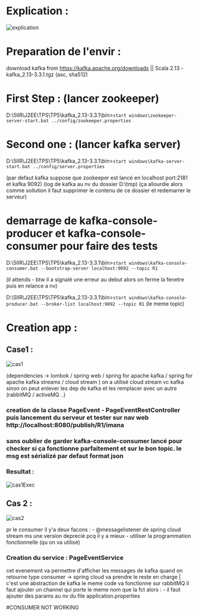 # Explication :

![explication](https://user-images.githubusercontent.com/77898496/212558167-0d032f4b-0cb2-4f6e-a572-deb331113f91.png)

# Preparation de l'envir : 
  download kafka from https://kafka.apache.org/downloads || Scala 2.13  - kafka_2.13-3.3.1.tgz (asc, sha512)

# First Step : (lancer zookeeper)
D:\5IIR\J2EE\TPS\TP5\kafka_2.13-3.3.1\bin>``start windows\zookeeper-server-start.bat ../config/zookeeper.properties``

# Second one : (lancer kafka server)
D:\5IIR\J2EE\TPS\TP5\kafka_2.13-3.3.1\bin>``start windows\kafka-server-start.bat ../config/server.properties``

(par defaut kafka suppose que zookeeper est lancé en localhost port:2181 et kafka 9092)
(log de kafka au nv du dossier D:\tmp)
(ça allourdie alors comme sollution il faut supprimer le contenu de ce dossier et redemarrer le serveur)

# demarrage de kafka-console-producer et kafka-console-consumer pour faire des tests
D:\5IIR\J2EE\TPS\TP5\kafka_2.13-3.3.1\bin>``start windows\kafka-console-consumer.bat --bootstrap-server localhost:9092 --topic R1``

(il attends - btw il a signalé une erreur au debut alors on ferme la fenetre puis en relance a nv)

D:\5IIR\J2EE\TPS\TP5\kafka_2.13-3.3.1\bin>``start windows\kafka-console-producer.bat --broker-list localhost:9092 --topic R1``
(le meme topic)

# Creation app :

## Case1 :

![cas1](https://user-images.githubusercontent.com/77898496/212558177-9a401640-424b-4190-8ce6-d448ad9007e6.png)

(dependencies -> lombok / spring web / spring for apache kafka / spring for apache kafka streams / cloud stream )
on a utilisé cloud stream vc kafka sinon on peut enlever les dep de kafka et les remplacer avec un autre (rabbitMQ / activeMQ ..)

### creation de la classe PageEvent - PageEventRestController puis lancement du serveur et tester sur nav web http://localhost:8080/publish/R1/imana
### sans oublier de garder kafka-console-consumer lancé pour checker si ça fonctionne parfaitement et sur le bon topic. le msg est sérializé par defaut format json

### Resultat :

![cas1Exec](https://user-images.githubusercontent.com/77898496/212558196-9fe77ac9-764b-40b6-b36a-5f9511ee5cf8.png)

## Cas 2 :

![cas2](https://user-images.githubusercontent.com/77898496/212558353-6ea9fdf7-ced9-4cc2-b534-48f3d80a2343.png)

pr le consumer il y'a deux facons :
    - @messagelistener de spring cloud stream ms une version deprecié pcq il y a mieux
    - utiliser la programmation fonctionnelle (qu on va utilisé)

### Creation du service : PageEventService

cet evenement va permettre d'afficher les messages de kafka
quand on retourne type consumer -> spring cloud va prendre le reste en charge | c'est une abstraction de kafka le meme code va fonctionne sur rabbitMQ
il faut ajouter un channel qui porte le meme nom que la fct alors :
	- il faut ajouter des params au nv du file application.properties 

#CONSUMER NOT WORKING